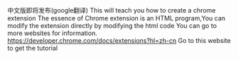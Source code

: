 中文版即将发布(google翻译)
This will teach you how to create a chrome extension
The essence of Chrome extension is an HTML program,You can modify the extension directly by modifying the html code
You can go to more websites for information.
https://developer.chrome.com/docs/extensions?hl=zh-cn
Go to this website to get the tutorial
